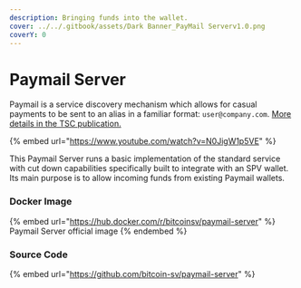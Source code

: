 ```yaml
---
description: Bringing funds into the wallet.
cover: ../../.gitbook/assets/Dark Banner_PayMail Serverv1.0.png
coverY: 0
---
```


# Paymail Server

Paymail is a service discovery mechanism which allows for casual payments to be sent to an alias in a familiar format: `user@company.com`. [More details in the TSC publication.](https://tsc.bitcoinassociation.net/standards/paymail/)

{% embed url="https://www.youtube.com/watch?v=N0JigW1p5VE" %}

This Paymail Server runs a basic implementation of the standard service with cut down capabilities specifically built to integrate with an SPV wallet. Its main purpose is to allow incoming funds from existing Paymail wallets.

### Docker Image

{% embed url="https://hub.docker.com/r/bitcoinsv/paymail-server" %}
Paymail Server official image
{% endembed %}

### Source Code

{% embed url="https://github.com/bitcoin-sv/paymail-server" %}
